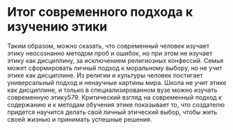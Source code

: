 # Итог современного подхода к изучению этики

Таким образом, можно сказать, что современный человек изучает этику неосознанно методом проб и ошибок, но при этом не изучает этику как дисциплину, за исключением религиозных конфессий. Семья может сформировать личный подход к моральному выбору, но не учит этике как дисциплине. Из религии и культуры человек постигает универсальный подход и ненаучные картины мира. Школа не учит этике как дисциплине, и только в специализированном вузе можно изучать современную этику579. Критический взгляд на современный подход к содержанию и к методам обучения этике показывает то, что создателю придется научится делать свой личный этический выбор, чтобы жить своей жизнью и принимать успешные решения.
